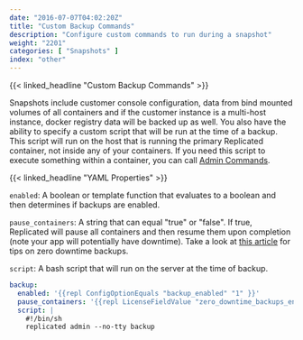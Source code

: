 ```yaml
---
date: "2016-07-07T04:02:20Z"
title: "Custom Backup Commands"
description: "Configure custom commands to run during a snapshot"
weight: "2201"
categories: [ "Snapshots" ]
index: "other"
---
```


{{< linked_headline "Custom Backup Commands" >}}

Snapshots include customer console configuration, data from bind mounted volumes of all containers and if the customer instance is a multi-host instance, docker registry data will be backed up as well. You also have the ability to specify a custom script that will be run at the time of a backup. This script will run on the host that is running the primary Replicated container, not inside any of your containers. If you need this script to execute something within a container, you can call [Admin Commands](/docs/packaging-an-application/admin-commands/).

{{< linked_headline "YAML Properties" >}}

`enabled`: A boolean or template function that evaluates to a boolean and then determines if backups are enabled.

`pause_containers`: A string that can equal "true" or "false". If true, Replicated will pause all containers and then resume them upon completion (note your app will potentially have downtime). Take a look at [this article](/docs/kb/developer-resources/zero-downtime-backup/) for tips on zero downtime backups.

`script`: A bash script that will run on the server at the time of backup.

```yaml
backup:
  enabled: '{{repl ConfigOptionEquals "backup_enabled" "1" }}'
  pause_containers: '{{repl LicenseFieldValue "zero_downtime_backups_enabled" }}'
  script: |
    #!/bin/sh
    replicated admin --no-tty backup
```
